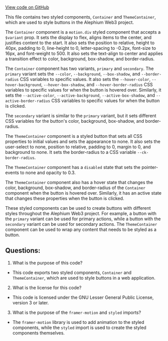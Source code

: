 [View code on GitHub](https://github.com/alephium/alephium-web3/packages/web3-react/src/components/Common/ThemedButton/styles.ts)

This file contains two styled components, `Container` and `ThemeContainer`, which are used to style buttons in the Alephium Web3 project. 

The `Container` component is a `motion.div` styled component that accepts a `$variant` prop. It sets the display to flex, aligns items to the center, and justifies content to the start. It also sets the position to relative, height to 40px, padding to 0, line-height to 0, letter-spacing to -0.2px, font-size to 16px, and font-weight to 500. It also sets the text-align to center and applies a transition effect to color, background, box-shadow, and border-radius. 

The `Container` component has two variants, `primary` and `secondary`. The `primary` variant sets the `--color`, `--background`, `--box-shadow`, and `--border-radius` CSS variables to specific values. It also sets the `--hover-color`, `--hover-background`, `--hover-box-shadow`, and `--hover-border-radius` CSS variables to specific values for when the button is hovered over. Similarly, it sets the `--active-color`, `--active-background`, `--active-box-shadow`, and `--active-border-radius` CSS variables to specific values for when the button is clicked. 

The `secondary` variant is similar to the `primary` variant, but it sets different CSS variables for the button's color, background, box-shadow, and border-radius. 

The `ThemeContainer` component is a styled button that sets all CSS properties to initial values and sets the appearance to none. It also sets the user-select to none, position to relative, padding to 0, margin to 0, and background to none. It sets the border-radius to a CSS variable `--ck-border-radius`. 

The `ThemeContainer` component has a `disabled` state that sets the pointer-events to none and opacity to 0.3. 

The `ThemeContainer` component also has a hover state that changes the color, background, box-shadow, and border-radius of the `Container` component when the button is hovered over. Similarly, it has an active state that changes these properties when the button is clicked. 

These styled components can be used to create buttons with different styles throughout the Alephium Web3 project. For example, a button with the `primary` variant can be used for primary actions, while a button with the `secondary` variant can be used for secondary actions. The `ThemeContainer` component can be used to wrap any content that needs to be styled as a button.
## Questions: 
 1. What is the purpose of this code?
- This code exports two styled components, `Container` and `ThemeContainer`, which are used to style buttons in a web application.

2. What is the license for this code?
- This code is licensed under the GNU Lesser General Public License, version 3 or later.

3. What is the purpose of the `framer-motion` and `styled` imports?
- The `framer-motion` library is used to add animation to the styled components, while the `styled` import is used to create the styled components themselves.